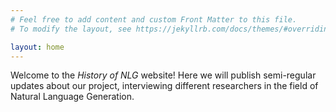```yaml
---
# Feel free to add content and custom Front Matter to this file.
# To modify the layout, see https://jekyllrb.com/docs/themes/#overriding-theme-defaults

layout: home
---
```

Welcome to the *History of NLG* website! Here we will publish semi-regular updates about our project, interviewing different researchers in the field of Natural Language Generation.